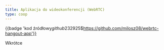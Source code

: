 ```yaml
---
title: Aplikacja do wideokonferencji (WebRTC)
type: coop
---
```


{{badge 'kod źródłowy$github$232925$https://github.com/milosz08/webrtc-hangout-app'}}

Wkrótce
